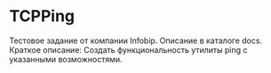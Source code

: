 # TCPPing
Тестовое задание от компании Infobip. Описание в каталоге docs. <br>
Краткое описание: Создать функциональность утилиты ping с указанными возможностями.
